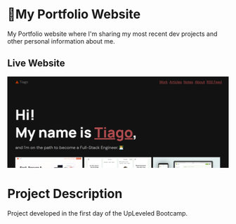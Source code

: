 # 🦚My Portfolio Website

My Portfolio website where I'm sharing my most recent dev projects and other personal information about me.

## Live Website

![My Portfolio Website](./public/images/screenshot.png)

# Project Description

Project developed in the first day of the UpLeveled Bootcamp.




